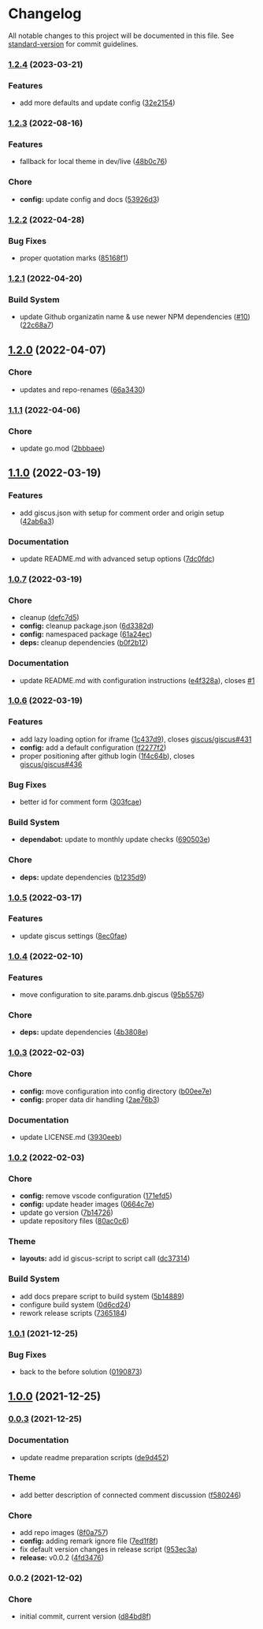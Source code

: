 # Changelog

All notable changes to this project will be documented in this file. See [standard-version](https://github.com/conventional-changelog/standard-version) for commit guidelines.

### [1.2.4](https://github.com/davidsneighbour/hugo-giscus/compare/v1.2.3...v1.2.4) (2023-03-21)


### Features

* add more defaults and update config ([32e2154](https://github.com/davidsneighbour/hugo-giscus/commit/32e2154a79d9e5a549c3c7508548135f5989c049))

### [1.2.3](https://github.com/davidsneighbour/hugo-giscus/compare/v1.2.2...v1.2.3) (2022-08-16)


### Features

* fallback for local theme in dev/live ([48b0c76](https://github.com/davidsneighbour/hugo-giscus/commit/48b0c76d7f394a46af3dd9528bcc33364399217f))


### Chore

* **config:** update config and docs ([53926d3](https://github.com/davidsneighbour/hugo-giscus/commit/53926d3c9b4b587c22cfd1844ea212127643187e))

### [1.2.2](https://github.com/davidsneighbour/hugo-giscus/compare/v1.2.1...v1.2.2) (2022-04-28)


### Bug Fixes

* proper quotation marks ([85168f1](https://github.com/davidsneighbour/hugo-giscus/commit/85168f16ea16b66db20855d32bfa4815acad6274))

### [1.2.1](https://github.com/davidsneighbour/hugo-giscus/compare/v1.2.0...v1.2.1) (2022-04-20)


### Build System

* update Github organizatin name & use newer NPM dependencies ([#10](https://github.com/davidsneighbour/hugo-giscus/issues/10)) ([22c68a7](https://github.com/davidsneighbour/hugo-giscus/commit/22c68a759d35e68946e3327034c24a05597f0645))

## [1.2.0](https://github.com/davidsneighbour/hugo-giscus/compare/v1.1.1...v1.2.0) (2022-04-07)


### Chore

* updates and repo-renames ([66a3430](https://github.com/davidsneighbour/hugo-giscus/commit/66a3430c0d25b62ef436d48722fa2670182fc0c0))

### [1.1.1](https://github.com/davidsneighbour/hugo-giscus/compare/v1.1.0...v1.1.1) (2022-04-06)


### Chore

* update go.mod ([2bbbaee](https://github.com/davidsneighbour/hugo-giscus/commit/2bbbaeedff3690d28ec0c54f42eb327a5c68a3d3))

## [1.1.0](https://github.com/davidsneighbour/hugo-giscus/compare/v1.0.7...v1.1.0) (2022-03-19)


### Features

* add giscus.json with setup for comment order and origin setup ([42ab6a3](https://github.com/davidsneighbour/hugo-giscus/commit/42ab6a38f21f1ccd83955673984c884ff31bac33))


### Documentation

* update README.md with advanced setup options ([7dc0fdc](https://github.com/davidsneighbour/hugo-giscus/commit/7dc0fdc4956d814162d1cc8ee5836e9e5ed107d0))

### [1.0.7](https://github.com/davidsneighbour/hugo-giscus/compare/v1.0.6...v1.0.7) (2022-03-19)


### Chore

* cleanup ([defc7d5](https://github.com/davidsneighbour/hugo-giscus/commit/defc7d5b689d03898a91edd76ee605a321310df6))
* **config:** cleanup package.json ([6d3382d](https://github.com/davidsneighbour/hugo-giscus/commit/6d3382d73fba2cf989c80b99e929f9b5bab6d589))
* **config:** namespaced package ([61a24ec](https://github.com/davidsneighbour/hugo-giscus/commit/61a24ec0628864057d5a808caa20428d1dd9c3fe))
* **deps:** cleanup dependencies ([b0f2b12](https://github.com/davidsneighbour/hugo-giscus/commit/b0f2b12c2bf446a164ed5645a945e7e8553cfc49))


### Documentation

* update README.md with configuration instructions ([e4f328a](https://github.com/davidsneighbour/hugo-giscus/commit/e4f328aa9ed5af4fa11a85c1d73e30525a255ae4)), closes [#1](https://github.com/davidsneighbour/hugo-giscus/issues/1)

### [1.0.6](https://github.com/davidsneighbour/hugo-giscus/compare/v1.0.5...v1.0.6) (2022-03-19)


### Features

* add lazy loading option for iframe ([1c437d9](https://github.com/davidsneighbour/hugo-giscus/commit/1c437d96f4f8dd06b104dbf331a4c594d74a07c5)), closes [giscus/giscus#431](https://github.com/giscus/giscus/issues/431)
* **config:** add a default configuration ([f2277f2](https://github.com/davidsneighbour/hugo-giscus/commit/f2277f2e299069005f9b094e4e45bd827d292087))
* proper positioning after github login ([1f4c64b](https://github.com/davidsneighbour/hugo-giscus/commit/1f4c64b5216df0d183299564a216ebae7f986156)), closes [giscus/giscus#436](https://github.com/giscus/giscus/issues/436)


### Bug Fixes

* better id for comment form ([303fcae](https://github.com/davidsneighbour/hugo-giscus/commit/303fcae933af3a2f8743d41b9ba9fa9c6055ec8e))


### Build System

* **dependabot:** update to monthly update checks ([690503e](https://github.com/davidsneighbour/hugo-giscus/commit/690503eee5dad8f4bffa4888e93b993859b21144))


### Chore

* **deps:** update dependencies ([b1235d9](https://github.com/davidsneighbour/hugo-giscus/commit/b1235d97ee14ae5f22a7e1bf291f17da0e47b663))

### [1.0.5](https://github.com/davidsneighbour/hugo-giscus/compare/v1.0.4...v1.0.5) (2022-03-17)


### Features

* update giscus settings ([8ec0fae](https://github.com/davidsneighbour/hugo-giscus/commit/8ec0fae616bae1e4e8c004a9bed5bb609fe22bf0))

### [1.0.4](https://github.com/davidsneighbour/hugo-giscus/compare/v1.0.3...v1.0.4) (2022-02-10)


### Features

* move configuration to site.params.dnb.giscus ([95b5576](https://github.com/davidsneighbour/hugo-giscus/commit/95b55768f6ea36cf4f789a6614e0e6f20f37fce4))


### Chore

* **deps:** update dependencies ([4b3808e](https://github.com/davidsneighbour/hugo-giscus/commit/4b3808e99cdc15adabaa63545db73ee53e6b86f6))

### [1.0.3](https://github.com/davidsneighbour/hugo-giscus/compare/v1.0.2...v1.0.3) (2022-02-03)


### Chore

* **config:** move configuration into config directory ([b00ee7e](https://github.com/davidsneighbour/hugo-giscus/commit/b00ee7ebb402f0cb9256e0b750fbc21d0d25c628))
* **config:** proper data dir handling ([2ae76b3](https://github.com/davidsneighbour/hugo-giscus/commit/2ae76b386f6b5e69aebdc1e4f2b9177d3a3ec0fe))


### Documentation

* update LICENSE.md ([3930eeb](https://github.com/davidsneighbour/hugo-giscus/commit/3930eeb2e4af3bab26d2d7a91c78de85c90297be))

### [1.0.2](https://github.com/davidsneighbour/hugo-giscus/compare/v1.0.1...v1.0.2) (2022-02-03)


### Chore

* **config:** remove vscode configuration ([171efd5](https://github.com/davidsneighbour/hugo-giscus/commit/171efd5fa8f0b10fe76358c76222a80ee2e6909d))
* **config:** update header images ([0664c7e](https://github.com/davidsneighbour/hugo-giscus/commit/0664c7ebdcbd6df949ff92c2d1346dd2ff106ee3))
* update go version ([7b14726](https://github.com/davidsneighbour/hugo-giscus/commit/7b147268815c5c79a4d583ec98d54939af22f43e))
* update repository files ([80ac0c6](https://github.com/davidsneighbour/hugo-giscus/commit/80ac0c65fc047388de3b9cc5d9ade6425dab8f2f))


### Theme

* **layouts:** add id giscus-script to script call ([dc37314](https://github.com/davidsneighbour/hugo-giscus/commit/dc3731465b41323d5895f20d79b98bb6b5d05100))


### Build System

* add docs prepare script to build system ([5b14889](https://github.com/davidsneighbour/hugo-giscus/commit/5b14889b04d59e01fd7478152d7102fd835c95ed))
* configure build system ([0d6cd24](https://github.com/davidsneighbour/hugo-giscus/commit/0d6cd241f1a2812aa6ef95e7dfd58b6d3d46bb3f))
* rework release scripts ([7365184](https://github.com/davidsneighbour/hugo-giscus/commit/73651845973aa24b0d1ab24d53da91a9e80fd2d1))

### [1.0.1](https://github.com/davidsneighbour/hugo-giscus/compare/v1.0.0...v1.0.1) (2021-12-25)


### Bug Fixes

* back to the before solution ([0190873](https://github.com/davidsneighbour/hugo-giscus/commit/0190873f8ae32371be46400bc07a404bac0510ff))

## [1.0.0](https://github.com/davidsneighbour/hugo-giscus/compare/v0.0.3...v1.0.0) (2021-12-25)

### [0.0.3](https://github.com/davidsneighbour/hugo-giscus/compare/v0.0.2...v0.0.3) (2021-12-25)


### Documentation

* update readme preparation scripts ([de9d452](https://github.com/davidsneighbour/hugo-giscus/commit/de9d452a2d70a8b0ffd8fe2dec520be5e6044f05))


### Theme

* add better description of connected comment discussion ([f580246](https://github.com/davidsneighbour/hugo-giscus/commit/f580246fee19ab852169510a06e8026d00860161))


### Chore

* add repo images ([8f0a757](https://github.com/davidsneighbour/hugo-giscus/commit/8f0a75742551d04dce39416c1f96cf2aaec849f0))
* **config:** adding remark ignore file ([7ed1f8f](https://github.com/davidsneighbour/hugo-giscus/commit/7ed1f8f2e4cbe7ad59b0130723b49c6495de4e22))
* fix default version changes in release script ([953ec3a](https://github.com/davidsneighbour/hugo-giscus/commit/953ec3aed208368b1493e3d2bc28e7fcbcfef49c))
* **release:** v0.0.2 ([4fd3476](https://github.com/davidsneighbour/hugo-giscus/commit/4fd3476b395336b4d054ff17886dc1fdccff9b11))

### 0.0.2 (2021-12-02)


### Chore

* initial commit, current version ([d84bd8f](https://github.com/davidsneighbour/hugo-giscus/commit/d84bd8fd7ca45bdbc386539e662d6bed60712520))
